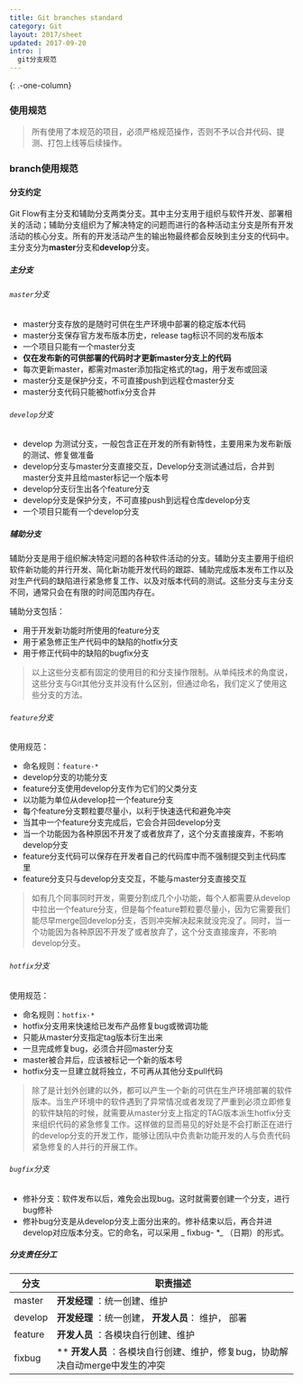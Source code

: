 ```yaml
---
title: Git branches standard
category: Git 
layout: 2017/sheet
updated: 2017-09-20
intro: |
  git分支规范
---
```

{: .-one-column}
### 使用规范

> 所有使用了本规范的项目，必须严格规范操作，否则不予以合并代码、提测、打包上线等后续操作。

### branch使用规范

#### 分支约定

Git Flow有主分支和辅助分支两类分支。其中主分支用于组织与软件开发、部署相关的活动；辅助分支组织为了解决特定的问题而进行的各种活动主分支是所有开发活动的核心分支。所有的开发活动产生的输出物最终都会反映到主分支的代码中。主分支分为**master**分支和**develop**分支。

##### 主分支

###### `master`分支

- master分支存放的是随时可供在生产环境中部署的稳定版本代码
- master分支保存官方发布版本历史，release tag标识不同的发布版本
- 一个项目只能有一个master分支
- **仅在发布新的可供部署的代码时才更新master分支上的代码**
- 每次更新master，都需对master添加指定格式的tag，用于发布或回滚
- master分支是保护分支，不可直接push到远程仓master分支
- master分支代码只能被hotfix分支合并

###### `develop`分支

- develop 为测试分支，一般包含正在开发的所有新特性，主要用来为发布新版的测试、修复做准备
- develop分支与master分支直接交互，Develop分支测试通过后，合并到master分支并且给master标记一个版本号
- develop分支衍生出各个feature分支
- develop分支是保护分支，不可直接push到远程仓库develop分支
- 一个项目只能有一个develop分支

 

##### 辅助分支

辅助分支是用于组织解决特定问题的各种软件活动的分支。辅助分支主要用于组织软件新功能的并行开发、简化新功能开发代码的跟踪、辅助完成版本发布工作以及对生产代码的缺陷进行紧急修复工作、以及对版本代码的测试。这些分支与主分支不同，通常只会在有限的时间范围内存在。

辅助分支包括：

- 用于开发新功能时所使用的feature分支
- 用于紧急修正生产代码中的缺陷的hotfix分支
- 用于修正代码中的缺陷的bugfix分支

> 以上这些分支都有固定的使用目的和分支操作限制。从单纯技术的角度说，这些分支与Git其他分支并没有什么区别，但通过命名，我们定义了使用这些分支的方法。

###### `feature`分支

使用规范：

- 命名规则：`feature-*`
- develop分支的功能分支
- feature分支使用develop分支作为它们的父类分支
- 以功能为单位从develop拉一个feature分支
- 每个feature分支颗粒要尽量小，以利于快速迭代和避免冲突
- 当其中一个feature分支完成后，它会合并回develop分支
- 当一个功能因为各种原因不开发了或者放弃了，这个分支直接废弃，不影响develop分支
- feature分支代码可以保存在开发者自己的代码库中而不强制提交到主代码库里
- feature分支只与develop分支交互，不能与master分支直接交互

> 如有几个同事同时开发，需要分割成几个小功能，每个人都需要从develop中拉出一个feature分支，但是每个feature颗粒要尽量小，因为它需要我们能尽早merge回develop分支，否则冲突解决起来就没完没了。同时，当一个功能因为各种原因不开发了或者放弃了，这个分支直接废弃，不影响develop分支。

 

###### `hotfix`分支

使用规范：

- 命名规则：`hotfix-*`
- hotfix分支用来快速给已发布产品修复bug或微调功能
- 只能从master分支指定tag版本衍生出来
- 一旦完成修复bug，必须合并回master分支
- master被合并后，应该被标记一个新的版本号
- hotfix分支一旦建立就将独立，不可再从其他分支pull代码

> 除了是计划外创建的以外，都可以产生一个新的可供在生产环境部署的软件版本。当生产环境中的软件遇到了异常情况或者发现了严重到必须立即修复的软件缺陷的时候，就需要从master分支上指定的TAG版本派生hotfix分支来组织代码的紧急修复工作。这样做的显而易见的好处是不会打断正在进行的develop分支的开发工作，能够让团队中负责新功能开发的人与负责代码紧急修复的人并行的开展工作。

###### `bugfix`分支

- 修补分支：软件发布以后，难免会出现bug。这时就需要创建一个分支，进行bug修补
- 修补bug分支是从develop分支上面分出来的。修补结束以后，再合并进develop对应版本分支。它的命名，可以采用 _ fixbug- *_ （日期）的形式。

##### 分支责任分工

| 分支    | 职责描述                                                     |
| ------- | ------------------------------------------------------------ |
| master  | **开发经理** ：统一创建、维护                                |
| develop | **开发经理** ：统一创建， **开发人员**： 维护， 部署         |
| feature | **开发人员** ：各模块自行创建、维护                          |
| fixbug  | ** **开发人员** ：各模块自行创建、维护，修复bug，协助解决自动merge中发生的冲突 |

 